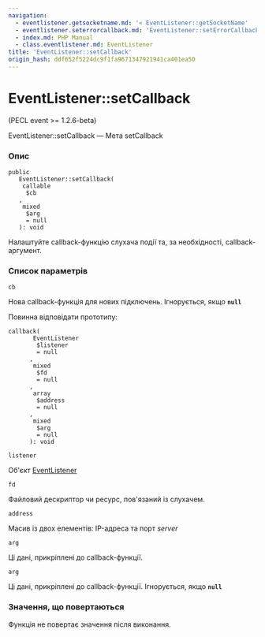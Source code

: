 ```yaml
---
navigation:
  - eventlistener.getsocketname.md: '« EventListener::getSocketName'
  - eventlistener.seterrorcallback.md: 'EventListener::setErrorCallback »'
  - index.md: PHP Manual
  - class.eventlistener.md: EventListener
title: 'EventListener::setCallback'
origin_hash: ddf652f5224dc9f1fa9671347921941ca401ea50
---
```

# EventListener::setCallback

(PECL event >= 1.2.6-beta)

EventListener::setCallback — Мета setCallback

### Опис

```methodsynopsis
public
   EventListener::setCallback(
    callable
     $cb
   , 
    mixed
     $arg
     = null
   ): void
```

Налаштуйте callback-функцію слухача події та, за необхідності, callback-аргумент.

### Список параметрів

`cb`

Нова callback-функція для нових підключень. Ігнорується, якщо **`null`**

Повинна відповідати прототипу:

```methodsynopsis
callback(    
       EventListener
        $listener
        = null
      ,    
       mixed
        $fd
        = null
      ,    
       array
        $address
        = null
      ,    
       mixed
        $arg
        = null
      ): void
```

`listener`

Об'єкт [EventListener](class.eventlistener.md)

`fd`

Файловий дескриптор чи ресурс, пов'язаний із слухачем.

`address`

Масив із двох елементів: IP-адреса та порт *server*

`arg`

Ці дані, прикріплені до callback-функції.

`arg`

Ці дані, прикріплені до callback-функції. Ігнорується, якщо **`null`**

### Значення, що повертаються

Функція не повертає значення після виконання.
